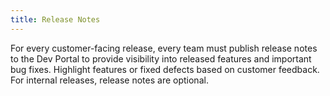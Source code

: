 ```yaml
---
title: Release Notes
---
```


For every customer-facing release, every team must publish release notes to the Dev Portal to provide visibility into released features and important bug fixes. Highlight features or fixed defects based on customer feedback. For internal releases, release notes are optional.
